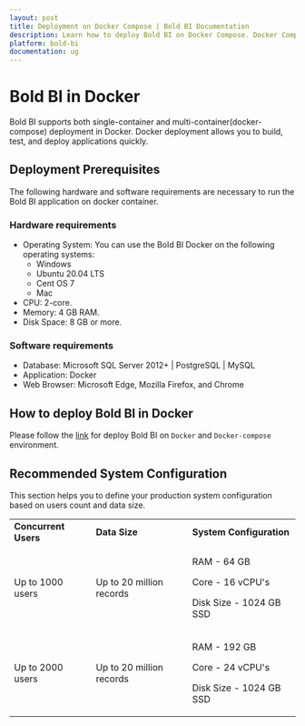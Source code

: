 ```yaml
---
layout: post
title: Deployment on Docker Compose | Bold BI Documentation
description: Learn how to deploy Bold BI on Docker Compose. Docker Compose is a tool for defining and running multi-container Docker applications.
platform: bold-bi
documentation: ug
---
```


# Bold BI in Docker 

Bold BI supports both single-container and multi-container(docker-compose) deployment in Docker. Docker deployment allows you to build, test, and deploy applications quickly.

## Deployment Prerequisites

The following hardware and software requirements are necessary to run the Bold BI application on docker container.

### Hardware requirements

* Operating System: You can use the Bold BI Docker on the following operating systems: 
  * Windows
  * Ubuntu 20.04 LTS
  * Cent OS 7
  * Mac
* CPU: 2-core.
* Memory: 4 GB RAM.
* Disk Space: 8 GB or more.

### Software requirements

* Database: Microsoft SQL Server 2012+ | PostgreSQL | MySQL
* Application: Docker
* Web Browser: Microsoft Edge, Mozilla Firefox, and Chrome

## How to deploy Bold BI in Docker

Please follow the [link](https://github.com/boldbi/boldbi-docker) for deploy Bold BI on `Docker` and `Docker-compose` environment.

## Recommended System Configuration
 
This section helps you to define your production system configuration based on users count and data size.
 
 <table>
 <tr>
 <td>
 <b>Concurrent Users</b>
 </td>
 <td>
 <b>Data Size</b>
 </td>
 <td>
 <b>System  Configuration</b>
 </td>
 </tr>
 <tr>
 <td>
 Up to 1000 users
 </td>
 <td>
 Up to 20 million records
 </td>
 <td>

RAM - 64 GB

Core - 16 vCPU's  

Disk Size - 1024 GB SSD
 </td>
 </tr>  
 <tr>
 <td>
 Up to 2000 users
 </td>
 <td>
 Up to 20 million records
 </td>
 <td>

RAM - 192 GB

Core - 24 vCPU's  

Disk Size - 1024 GB SSD
 </td>
 </tr>